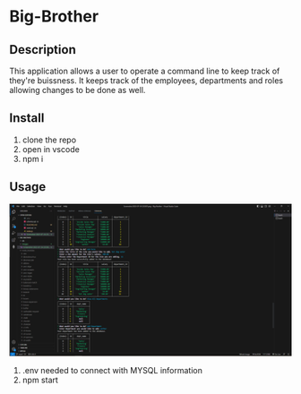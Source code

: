 # Big-Brother

## Description

This application allows a user to operate a command line to keep track of they're buissness. It keeps track of the employees, departments and roles allowing changes to be done as well. 

## Install 

1. clone the repo
2. open in vscode
3. npm i

## Usage
![Alt text](<images/Screenshot (17).png>)

1. .env needed to connect with MYSQL information
2. npm start
